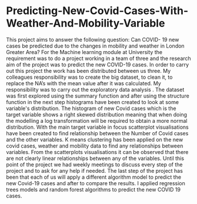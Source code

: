 # Predicting-New-Covid-Cases-With-Weather-And-Mobility-Variable
This project aims to answer the following question: Can COVID- 19 new cases be predicted due 
to the changes in mobility and weather in London Greater Area? 
For the Machine learning module at University the requirement  was to do a project working in a team of three and the research aim of the project was to predict the new COVID-19 cases. In order to carry out this project the work has been distributed between us three. My colleagues responsibility was to create the big dataset, to clean it,  to replace the NA’s with the mean value after it was calculated. My responsibility was to carry out the exploratory data analysis . The dataset was first explored using the summary function and after using the structure function in the next step histograms have been created to look at some variable's distribution. The histogram of new Covid cases which is the target variable shows a right skewed distribution meaning that when doing the modelling a log transformation will be required to obtain a more normal distribution. With the main target variable in focus scatterplot visualisations have been created to find relationship between the Number of Covid cases and the other variables. K means clustering has been applied on the new covid cases, weather and mobility data to find any relationships between variables. From the scatterplots visualisations it can be observed that there are not clearly linear relationships between any of the variables. Until this point of the project we had weekly meetings to discuss every step of the project and to ask for any help if needed. The last step of the project has been that each of us will apply a different algorithm model to predict the new Covid-19 cases and after to compare the results. I applied regression trees models and random forest algorithms to predict the new COVID 19 cases. 
